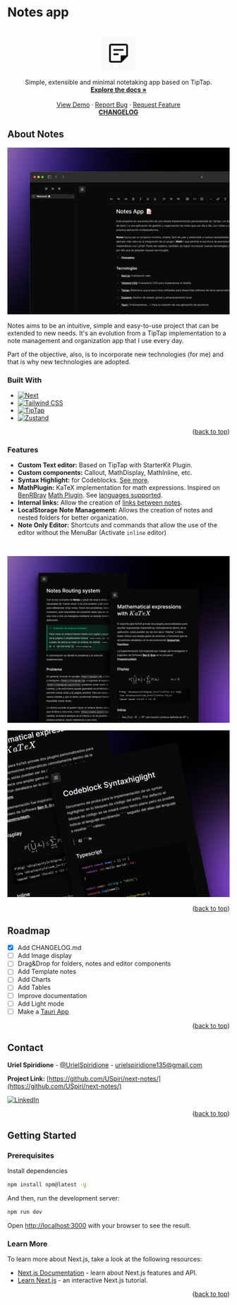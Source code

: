<a name="readme-top"></a>

# Notes app

<br />
<div align="center">
  <a href="https://github.com/USpiri/next-notes">
    <img src="images/logo.png" alt="Notes App Logo" width="80" height="80">
  </a>

  <p align="center">
    Simple, extensible and minimal notetaking app based on TipTap.
    <br />
    <a href="https://github.com/USpiri/next-notes/"><strong>Explore the docs »</strong></a>
    <br />
    <br />
    <a href="https://notes.uspiri.com/">View Demo</a>
    ·
    <a href="https://github.com/USpiri/next-notes/issues/new?labels=bug&template=bug-report.md">Report Bug</a>
    ·
    <a href="https://github.com/USpiri/next-notes/issues/new?labels=enhancement&template=feature-request.md">Request Feature</a>
    <br />
    <a href="/CHANGELOG.md"><strong>CHANGELOG</strong></a>
  </p>
</div>

## About Notes

[![Notes app Screen Shot][product-screenshot]](https://notes.uspiri.com)

Notes aims to be an intuitive, simple and easy-to-use project that can be extended to new needs. It's an evolution from a TipTap implementation to a note management and organization app that I use every day.

Part of the objective, also, is to incorporate new technologies (for me) and that is why new technologies are adopted.

### Built With

- [![Next][Next.js]][Next-url]
- [![Tailwind CSS][Tailwind]][Tailwind-url]
- [![TipTap][TipTap]][TipTap-url]
- [![Zustand][Zustand]][Zustand-url]

<p align="right">(<a href="#readme-top">back to top</a>)</p>

### Features

- **Custom Text editor:** Based on TipTap with StarterKit Plugin.
- **Custom components:** Callout, MathDisplay, MathInline, etc.
- **Syntax Highlight:** for Codeblocks. [See more](https://notes.uspiri.com/?note=syntax).
- **MathPlugin:** KaTeX implementation for math expressions. Inspired on [BenRBray](https://benrbray.com/) [Math Plugin](https://benrbray.com/projects/prosemirror-math). See [languages supported](https://notes.uspiri.com/?note=math).
- **Internal links:** Allow the creation of [links between notes](https://notes.uspiri.com/?note=routing).
- **LocalStorage Note Management:** Allows the creation of notes and nested folders for better organization.
- **Note Only Editor:** Shortcuts and commands that allow the use of the editor without the MenuBar (Activate `inline` editor)

<br />

[![Notes app Screen Shot][product-screenshot-2]](https://notes.uspiri.com)

[![Notes app Screen Shot][product-screenshot-1]](https://notes.uspiri.com)

<p align="right">(<a href="#readme-top">back to top</a>)</p>

## Roadmap

- [x] Add CHANGELOG.md
- [ ] Add Image display
- [ ] Drag&Drop for folders, notes and editor components
- [ ] Add Template notes
- [ ] Add Charts
- [ ] Add Tables
- [ ] Improve documentation
- [ ] Add Light mode
- [ ] Make a [Tauri App](https://tauri.app/)

<p align="right">(<a href="#readme-top">back to top</a>)</p>

## Contact

**Uriel Spiridione** - [@UrielSpiridione](https://twitter.com/UrielSpiridione) - urielspiridione135@gmail.com

**Project Link:** [https://github.com/USpiri/next-notes/](https://github.com/USpiri/next-notes/)

[![LinkedIn][linkedin-shield]][linkedin-url]

<p align="right">(<a href="#readme-top">back to top</a>)</p>

## Getting Started

### Prerequisites

Install dependencies

```sh
npm install npm@latest -g
```

And then, run the development server:

```bash
npm run dev
```

Open [http://localhost:3000](http://localhost:3000) with your browser to see the result.

### Learn More

To learn more about Next.js, take a look at the following resources:

- [Next.js Documentation](https://nextjs.org/docs) - learn about Next.js features and API.
- [Learn Next.js](https://nextjs.org/learn) - an interactive Next.js tutorial.

<p align="right">(<a href="#readme-top">back to top</a>)</p>

[linkedin-shield]: https://img.shields.io/badge/-LinkedIn-black.svg?style=for-the-badge&logo=linkedin&colorB=555
[linkedin-url]: https://linkedin.com/in/othneildrew
[product-screenshot]: images/screenshot.png
[product-screenshot-1]: images/screenshot1.png
[product-screenshot-2]: images/screenshot2.png
[Next.js]: https://img.shields.io/badge/next.js-000000?style=for-the-badge&logo=nextdotjs&logoColor=white
[Next-url]: https://nextjs.org/
[Tailwind]: https://img.shields.io/badge/Tailwind-20232A?style=for-the-badge&logo=tailwindcss&logoColor=38bdf8
[Tailwind-url]: https://tailwindcss.com/
[TipTap]: https://img.shields.io/badge/TipTap-white?style=for-the-badge&logo=typescript&logoColor=black
[TipTap-url]: https://tiptap.dev/
[Zustand]: https://img.shields.io/badge/Zustand-111827?style=for-the-badge&logo=typescript&logoColor=white
[Zustand-url]: https://zustand-demo.pmnd.rs/
